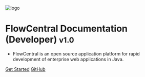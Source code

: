 ![logo](/images/flowcentral_cover_logo.png)

# FlowCentral Documentation (Developer) <small>v1.0</small>

- FlowCentral is an open source application platform for rapid development of enterprise web applications in Java.

[Get Started](#main)
[GitHub](https://github.com/flowcentraltechnologies/flowcentral)
